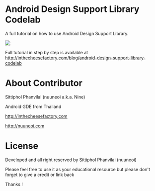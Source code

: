 # Android Design Support Library Codelab

A full tutorial on how to use Android Design Support Library.

![](https://raw.githubusercontent.com/nuuneoi/Lab-Android-DesignLibrary/master/promo.jpg)

Full tutorial in step by step is available at http://inthecheesefactory.com/blog/android-design-support-library-codelab

# About Contributor

Sittiphol Phanvilai (nuuneoi a.k.a. Nine)

Android GDE from Thailand

http://inthecheesefactory.com

http://nuuneoi.com

# License

Developed and all right reserved by Sittiphol Phanvilai (nuuneoi)

Please feel free to use it as your educational resource but please don't forget to give a credit or link back

Thanks !
